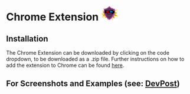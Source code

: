 # Chrome Extension ![Flashguard Logo](https://github.com/Diskordlit/FlashGuard/blob/FlashGuard-Chrome-Extension/images/logo48.png)
## Installation
The Chrome Extension can be downloaded by clicking on the code dropdown, to be downloaded as a .zip file. Further instructions on how to add the extension to Chrome can be found [here](https://webkul.com/blog/how-to-install-the-unpacked-extension-in-chrome/).

## For Screenshots and Examples (see: [DevPost](https://devpost.com/software/flashguard))